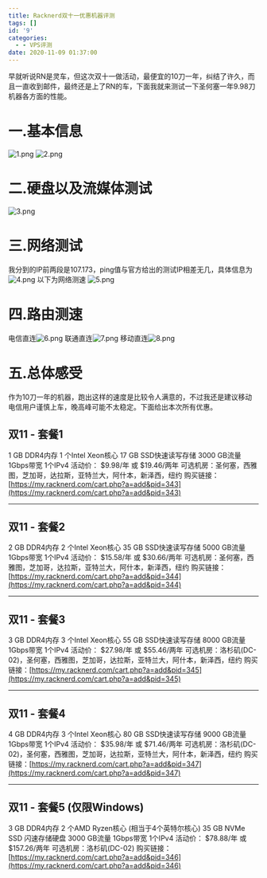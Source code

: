 ```yaml
---
title: Racknerd双十一优惠机器评测
tags: []
id: '9'
categories:
  - - VPS评测
date: 2020-11-09 01:37:00
---
```


早就听说RN是灵车，但这次双十一做活动，最便宜的10刀一年，纠结了许久，而且一直收到邮件，最终还是上了RN的车，下面我就来测试一下圣何塞一年9.98刀机器各方面的性能。

# 一.基本信息

![1.png](https://stuhost.codes/usr/uploads/2020/11/3284392260.png "1.png") ![2.png](https://stuhost.codes/usr/uploads/2020/11/2446696905.png "2.png")
<!-- more -->
# 二.硬盘以及流媒体测试

![3.png](https://stuhost.codes/usr/uploads/2020/11/2419654114.png "3.png")

# 三.网络测试

我分到的IP前两段是107.173，ping值与官方给出的测试IP相差无几，具体信息为 ![4.png](https://stuhost.codes/usr/uploads/2020/11/1593972360.png "4.png") 以下为网络测速 ![5.png](https://stuhost.codes/usr/uploads/2020/11/103092029.png "5.png")

# 四.路由测速

电信直连![6.png](https://stuhost.codes/usr/uploads/2020/11/3310107910.png "6.png") 联通直连![7.png](https://stuhost.codes/usr/uploads/2020/11/2707146919.png "7.png") 移动直连![8.png](https://stuhost.codes/usr/uploads/2020/11/2550069752.png "8.png")

# 五.总体感受

作为10刀一年的机器，跑出这样的速度是比较令人满意的，不过我还是建议移动电信用户谨慎上车，晚高峰可能不太稳定。下面给出本次所有优惠。

## 双11 - 套餐1

1 GB DDR4内存 1 个Intel Xeon核心 17 GB SSD快速读写存储 3000 GB流量 1Gbps带宽 1个IPv4 活动价： $9.98/年 或 $19.46/两年 可选机房：圣何塞，西雅图，芝加哥，达拉斯，亚特兰大，阿什本，新泽西，纽约 购买链接：[https://my.racknerd.com/cart.php?a=add&pid=343](https://my.racknerd.com/cart.php?a=add&pid=343)

* * *

## 双11 - 套餐2

2 GB DDR4内存 2 个Intel Xeon核心 35 GB SSD快速读写存储 5000 GB流量 1Gbps带宽 1个IPv4 活动价： $15.58/年 或 $30.66/两年 可选机房：圣何塞，西雅图，芝加哥，达拉斯，亚特兰大，阿什本，新泽西，纽约 购买链接：[https://my.racknerd.com/cart.php?a=add&pid=344](https://my.racknerd.com/cart.php?a=add&pid=344)

* * *

## 双11 - 套餐3

3 GB DDR4内存 3 个Intel Xeon核心 55 GB SSD快速读写存储 8000 GB流量 1Gbps带宽 1个IPv4 活动价： $27.98/年 或 $55.46/两年 可选机房：洛杉矶(DC-02)，圣何塞，西雅图，芝加哥，达拉斯，亚特兰大，阿什本，新泽西，纽约 购买链接：[https://my.racknerd.com/cart.php?a=add&pid=345](https://my.racknerd.com/cart.php?a=add&pid=345)

* * *

## 双11 - 套餐4

4 GB DDR4内存 3 个Intel Xeon核心 80 GB SSD快速读写存储 9000 GB流量 1Gbps带宽 1个IPv4 活动价： $35.98/年 或 $71.46/两年 可选机房：洛杉矶(DC-02)，圣何塞，西雅图，芝加哥，达拉斯，亚特兰大，阿什本，新泽西，纽约 购买链接：[https://my.racknerd.com/cart.php?a=add&pid=347](https://my.racknerd.com/cart.php?a=add&pid=347)

* * *

## 双11 - 套餐5 (仅限Windows)

3 GB DDR4内存 2 个AMD Ryzen核心 (相当于4个英特尔核心) 35 GB NVMe SSD 闪速存储硬盘 3000 GB流量 1Gbps带宽 1个IPv4 活动价： $78.88/年 或 $157.26/两年 可选机房：洛杉矶(DC-02) 购买链接：[https://my.racknerd.com/cart.php?a=add&pid=346](https://my.racknerd.com/cart.php?a=add&pid=346)